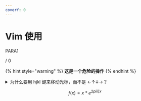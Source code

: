 ```yaml
---
coverY: 0
---
```


# Vim 使用

PARA1

/ 0

{% hint style="warning" %}
**这是一个危险的操作**
{% endhint %}



<details>

<summary>为什么要用 hjkl 键来移动光标，而不是 ←↑↓→？</summary>

zhuyi

</details>



$$
f(x) = x * e^{2 pi i \xi x}
$$








